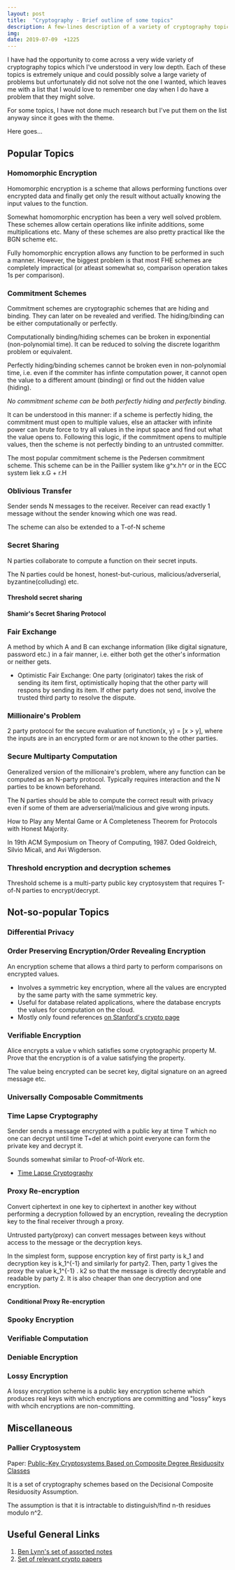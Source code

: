 ```yaml
---
layout: post
title:  "Cryptography - Brief outline of some topics"
description: A few-lines description of a variety of cryptography topics
img:
date: 2019-07-09  +1225
---
```


I have had the opportunity to come across a very wide variety of cryptography topics which I've understood in very low depth. Each of these topics is extremely unique and could possibly solve a large variety of problems but unfortunately did not solve not the one I wanted, which leaves me with a list that I would love to remember one day when I do have a problem that they might solve.

For some topics, I have not done much research but I've put them on the list anyway since it goes with the theme.

Here goes...

## Popular Topics
### Homomorphic Encryption
Homomorphic encryption is a scheme that allows performing functions over encrypted data and finally get only the result without actually knowing the input values to the function.

Somewhat homomorphic encryption has been a very well solved problem. These schemes allow certain operations like infinite additions, some multiplications etc. Many of these schemes are also pretty practical like the BGN scheme etc.

Fully homomorphic encryption allows any function to be performed in such a manner. However, the biggest problem is that most FHE schemes are completely impractical (or atleast somewhat so, comparison operation takes 1s per comparison).

### Commitment Schemes
Commitment schemes are cryptographic schemes that are hiding and binding. They can later on be revealed and verified. The hiding/binding can be either computationally or perfectly.

Computationally binding/hiding schemes can be broken in exponential (non-polynomial time). It can be reduced to solving the discrete logarithm problem or equivalent.

Perfectly hiding/binding schemes cannot be broken even in non-polynomial time, i.e. even if the commiter has infinte computation power, it cannot open the value to a different amount (binding) or find out the hidden value (hiding).

*No commitment scheme can be both perfectly hiding and perfectly binding*.

It can be understood in this manner: if a scheme is perfectly hiding, the commitment must open to multiple values, else an attacker with infinite power can brute force to try all values in the input space and find out what the value opens to. Following this logic, if the commitment opens to multiple values, then the scheme is not perfectly binding to an untrusted committer.

The most popular commitment scheme is the Pedersen commitment scheme. This scheme can be in the Paillier system like g^x.h^r or in the ECC system liek x.G + r.H

### Oblivious Transfer
Sender sends N messages to the receiver. Receiver can read exactly 1 message without the sender knowing which one was read.

The scheme can also be extended to a T-of-N scheme

### Secret Sharing
N parties collaborate to compute a function on their secret inputs.

The N parties could be honest, honest-but-curious, malicious/adverserial, byzantine(colluding) etc.

#### Threshold secret sharing

#### Shamir's Secret Sharing Protocol

### Fair Exchange
A method by which A and B can exchange information (like digital signature, password etc.) in a fair manner, i.e. either both get the other's information or neither gets.

- Optimistic Fair Exchange: One party (originator) takes the risk of sending its item first, optimistically hoping that the other party will respons by sending its item. If other party does not send, involve the trusted third party to resolve the dispute.

### Millionaire's Problem
2 party protocol for the secure evaluation of function(x, y) = [x > y], where the inputs are in an encrypted form or are not known to the other parties.

### Secure Multiparty Computation
Generalized version of the millionaire's problem, where any function can be computed as an N-party protocol. Typically requires interaction and the N parties to be known beforehand.

The N parties should be able to compute the correct result with privacy even if some of them are adverserial/malicious and give wrong inputs.

How to Play any Mental Game or A Completeness Theorem for Protocols with Honest Majority.

In 19th ACM Symposium on Theory of Computing, 1987. Oded Goldreich, Silvio Micali, and Avi Wigderson.

### Threshold encryption and decryption schemes
Threshold scheme is a multi-party public key cryptosystem that requires T-of-N parties to encrypt/decrypt.

## Not-so-popular Topics
### Differential Privacy

### Order Preserving Encryption/Order Revealing Encryption
An encryption scheme that allows a third party to perform comparisons on encrypted values. 

+ Involves a symmetric key encryption, where all the values are encrypted by the same party with the same symmetric key.
+ Useful for database related applications, where the database encrypts the values for computation on the cloud.
+ Mostly only found references [on Stanford's crypto page]()

### Verifiable Encryption
Alice encrypts a value v which satisfies some cryptographic property M. Prove that the encryption is of a value satisfying the property.

The value being encrypted can be secret key, digital signature on an agreed message etc.

### Universally Composable Commitments

### Time Lapse Cryptography
Sender sends a message encrypted with a public key at time T which no one can decrypt until time T+del at which point everyone can form the private key and decrypt it.

Sounds somewhat similar to Proof-of-Work etc.

- [Time Lapse Cryptography](https://www.eecs.harvard.edu/~cat/tlc.pdf)

### Proxy Re-encryption
Convert ciphertext in one key to ciphertext in another key without performing a decryption followed by an encryption, revealing the decryption key to the final receiver through a proxy.

Untrusted party(proxy) can convert messages between keys without access to the message or the decryption keys.

In the simplest form, suppose encryption key of first party is k_1 and decryption key is k_1^{-1} and similarly for party2. Then, party 1 gives the proxy the value k_1^{-1} . k2 so that the message is directly decryptable and readable by party 2. It is also cheaper than one decryption and one encryption.

#### Conditional Proxy Re-encryption

### Spooky Encryption

### Verifiable Computation

### Deniable Encryption

### Lossy Encryption
A lossy encryption scheme is a public key encryption scheme which produces real keys with which encryptions are committing and "lossy" keys with whcih encryptions are non-committing.

## Miscellaneous
### Pallier Cryptosystem
Paper: [Public-Key Cryptosystems Based on Composite Degree Residuosity Classes](https://www.cs.tau.ac.il/~fiat/crypt07/papers/Pai99pai.pdf)

It is a set of cryptography schemes based on the Decisional Composite Residuosity Assumption.

The assumption is that it is intractable to distinguish/find n-th residues modulo n^2.

## Useful General Links
1. [Ben Lynn's set of assorted notes](https://crypto.stanford.edu/pbc/notes/)
2. [Set of relevant crypto papers](https://eprint.iacr.org/complete/)
